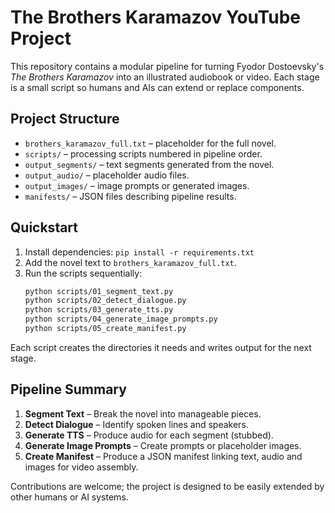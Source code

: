 # The Brothers Karamazov YouTube Project

This repository contains a modular pipeline for turning Fyodor Dostoevsky's *The Brothers Karamazov* into an illustrated audiobook or video. Each stage is a small script so humans and AIs can extend or replace components.

## Project Structure
- `brothers_karamazov_full.txt` – placeholder for the full novel.
- `scripts/` – processing scripts numbered in pipeline order.
- `output_segments/` – text segments generated from the novel.
- `output_audio/` – placeholder audio files.
- `output_images/` – image prompts or generated images.
- `manifests/` – JSON files describing pipeline results.

## Quickstart
1. Install dependencies: `pip install -r requirements.txt`
2. Add the novel text to `brothers_karamazov_full.txt`.
3. Run the scripts sequentially:
   ```bash
   python scripts/01_segment_text.py
   python scripts/02_detect_dialogue.py
   python scripts/03_generate_tts.py
   python scripts/04_generate_image_prompts.py
   python scripts/05_create_manifest.py
   ```

Each script creates the directories it needs and writes output for the next stage.

## Pipeline Summary
1. **Segment Text** – Break the novel into manageable pieces.
2. **Detect Dialogue** – Identify spoken lines and speakers.
3. **Generate TTS** – Produce audio for each segment (stubbed).
4. **Generate Image Prompts** – Create prompts or placeholder images.
5. **Create Manifest** – Produce a JSON manifest linking text, audio and images for video assembly.

Contributions are welcome; the project is designed to be easily extended by other humans or AI systems.
